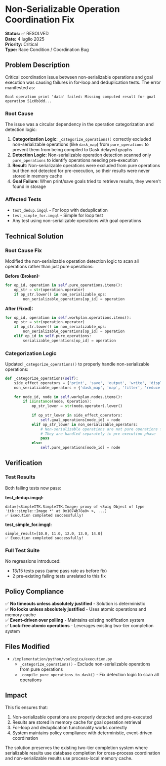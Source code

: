 # Non-Serializable Operation Coordination Fix

**Status:** ✅ RESOLVED  
**Date:** 4 luglio 2025  
**Priority:** Critical  
**Type:** Race Condition / Coordination Bug  

## Problem Description

Critical coordination issue between non-serializable operations and goal execution was causing failures in for-loop and deduplication tests. The error manifested as:

```
Goal operation print 'data' failed: Missing computed result for goal operation 51c0b8dd...
```

### Root Cause

The issue was a circular dependency in the operation categorization and detection logic:

1. **Categorization Logic**: `_categorize_operations()` correctly excluded non-serializable operations (like `dask_map`) from `pure_operations` to prevent them from being compiled to Dask delayed graphs
2. **Detection Logic**: Non-serializable operation detection scanned only `pure_operations` to identify operations needing pre-execution
3. **Result**: Non-serializable operations were excluded from pure operations but then not detected for pre-execution, so their results were never stored in memory cache
4. **Goal Failure**: When print/save goals tried to retrieve results, they weren't found in storage

### Affected Tests

- `test_dedup.imgql` - For loop with deduplication
- `test_simple_for.imgql` - Simple for loop test
- Any test using non-serializable operations with goal operations

## Technical Solution

### Root Cause Fix

Modified the non-serializable operation detection logic to scan all operations rather than just pure operations:

**Before (Broken):**
```python
for op_id, operation in self.pure_operations.items():
    op_str = str(operation.operator)
    if op_str.lower() in non_serializable_ops:
        non_serializable_operations[op_id] = operation
```

**After (Fixed):**
```python
for op_id, operation in self.workplan.operations.items():
    op_str = str(operation.operator)
    if op_str.lower() in non_serializable_ops:
        non_serializable_operations[op_id] = operation
    elif op_id in self.pure_operations:
        serializable_operations[op_id] = operation
```

### Categorization Logic

Updated `_categorize_operations()` to properly handle non-serializable operations:

```python
def _categorize_operations(self):
    side_effect_operators = {'print', 'save', 'output', 'write', 'display'}
    non_serializable_operators = {'dask_map', 'map', 'filter', 'reduce', 'parallelize'}
    
    for node_id, node in self.workplan.nodes.items():
        if isinstance(node, Operation):
            op_str_lower = str(node.operator).lower()
            
            if op_str_lower in side_effect_operators:
                self.goal_operations[node_id] = node
            elif op_str_lower in non_serializable_operators:
                # Non-serializable operations are not pure operations for Dask compilation
                # They are handled separately in pre-execution phase
                pass
            else:
                self.pure_operations[node_id] = node
```

## Verification

### Test Results

Both failing tests now pass:

**test_dedup.imgql:**
```
data=[<SimpleITK.SimpleITK.Image; proxy of <Swig Object of type 'itk::simple::Image *' at 0x1074b78a0> >, ...]
✅ Execution completed successfully!
```

**test_simple_for.imgql:**
```
simple_result=[10.0, 11.0, 12.0, 13.0, 14.0]
✅ Execution completed successfully!
```

### Full Test Suite

No regressions introduced:
- 13/15 tests pass (same pass rate as before fix)
- 2 pre-existing failing tests unrelated to this fix

## Policy Compliance

✅ **No timeouts unless absolutely justified** - Solution is deterministic  
✅ **No locks unless absolutely justified** - Uses atomic operations and memory cache  
✅ **Event-driven over polling** - Maintains existing notification system  
✅ **Lock-free atomic operations** - Leverages existing two-tier completion system  

## Files Modified

- `/implementation/python/voxlogica/execution.py`
  - `_categorize_operations()` - Exclude non-serializable operations from pure operations
  - `_compile_pure_operations_to_dask()` - Fix detection logic to scan all operations

## Impact

This fix ensures that:
1. Non-serializable operations are properly detected and pre-executed
2. Results are stored in memory cache for goal operation retrieval
3. For-loop and deduplication functionality works correctly
4. System maintains policy compliance with deterministic, event-driven coordination

The solution preserves the existing two-tier completion system where serializable results use database completion for cross-process coordination and non-serializable results use process-local memory cache.
